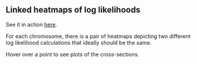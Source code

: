 Linked heatmaps of log likelihoods
----------------------------------------------------------------------

See it in action [here](http://www.biostat.wisc.edu/~kbroman/D3/linked_heatmaps).

For each chromosome, there is a pair of heatmaps depicting two
different log likelihood calculations that ideally should be the same.

Hover over a point to see plots of the cross-sections.

